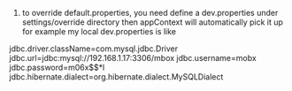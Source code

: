 1. to override default.properties, you need define a dev.properties under settings/override directory then appContext will automatically pick it up
   for example my local dev.properties is like
   
jdbc.driver.className=com.mysql.jdbc.Driver
jdbc.url=jdbc:mysql://192.168.1.17:3306/mbox
jdbc.username=mobx
jdbc.password=m06x$$*l
jdbc.hibernate.dialect=org.hibernate.dialect.MySQLDialect

